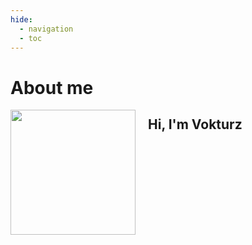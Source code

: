 ```yaml
---
hide:
  - navigation
  - toc
---
```


# About me


<img style="float: left; margin-right: 20px;" src="https://avatars.githubusercontent.com/u/21696514" width="200">

## Hi, I'm Vokturz
